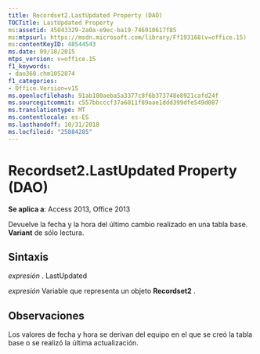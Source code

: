 ```yaml
---
title: Recordset2.LastUpdated Property (DAO)
TOCTitle: LastUpdated Property
ms:assetid: 45043329-2a0a-e9ec-ba19-746910617f85
ms:mtpsurl: https://msdn.microsoft.com/library/Ff193168(v=office.15)
ms:contentKeyID: 48544543
ms.date: 09/18/2015
mtps_version: v=office.15
f1_keywords:
- dao360.chm1052874
f1_categories:
- Office.Version=v15
ms.openlocfilehash: 91ab180aeba5a3377c8f6b373748e8921cafd24f
ms.sourcegitcommit: c557bbcccf37a6011f89aae1ddd399dfe549d087
ms.translationtype: MT
ms.contentlocale: es-ES
ms.lasthandoff: 10/31/2018
ms.locfileid: "25884285"
---
```

# <a name="recordset2lastupdated-property-dao"></a>Recordset2.LastUpdated Property (DAO)


**Se aplica a**: Access 2013, Office 2013

Devuelve la fecha y la hora del último cambio realizado en una tabla base. **Variant** de sólo lectura.

## <a name="syntax"></a>Sintaxis

*expresión* . LastUpdated

*expresión* Variable que representa un objeto **Recordset2** .

## <a name="remarks"></a>Observaciones

Los valores de fecha y hora se derivan del equipo en el que se creó la tabla base o se realizó la última actualización.

